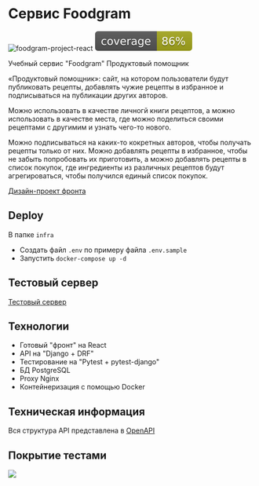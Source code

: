 # Сервис Foodgram
![foodgram-project-react](https://github.com/1kovalevskiy/foodgram/actions/workflows/main.yml/badge.svg)
![coverage](https://github.com/1kovalevskiy/foodgram/blob/master/coverage.svg)

Учебный сервис "Foodgram" Продуктовый помощник

«Продуктовый помощник»: сайт, на котором пользователи будут публиковать рецепты, добавлять чужие рецепты в избранное и подписываться на публикации других авторов.

Можно использовать в качестве личногй книги рецептов, а можно использовать в качестве места, где можно поделиться своими рецептами с другимим и узнать чего-то нового.

Можно подписываться на каких-то кокретных авторов, чтобы получать рецепты только от них. Можно добавлять рецепты в избранное, чтобы не забыть попробовать их приготовить, а можно добавлять рецепты в список покупок, где ингредиенты из различных рецептов будут агрегироваться, чтобы получился единый список покупок.

[Дизайн-проект фронта](https://www.figma.com/file/HHEJ68zF1bCa7Dx8ZsGxFh/%D0%9F%D1%80%D0%BE%D0%B4%D1%83%D0%BA%D1%82%D0%BE%D0%B2%D1%8B%D0%B9-%D0%BF%D0%BE%D0%BC%D0%BE%D1%89%D0%BD%D0%B8%D0%BA-(Final)?node-id=0%3A1)

## Deploy
В папке `infra` 
- Создать файл `.env` по примеру файла `.env.sample`
- Запустить `docker-compose up -d`

## Тестовый сервер
[Тестовый сервер](http://foodgram.kovalevskiy.xyz)

## Технологии
- Готовый "фронт" на React
- API на "Django + DRF"
- Тестирование на "Pytest + pytest-django"
- БД PostgreSQL
- Proxy Nginx
- Контейнеризация с помощью Docker

## Техническая информация
Вся структура API представлена в [OpenAPI](https://github.com/1kovalevskiy/foodgram/blob/master/docs/openapi-schema.yml)

## Покрытие тестами
[![](https://github.com/1kovalevskiy/foodgram-project-react/blob/master/pytest.png)](https://github.com/1kovalevskiy/foodgram-project-react/blob/master/pytest.pnghttp://)
